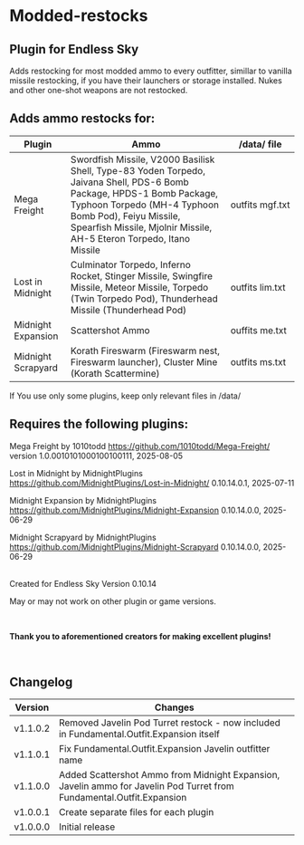 # Modded-restocks
## Plugin for Endless Sky
Adds restocking for most modded ammo to every outfitter, simillar to vanilla missile restocking, if you have their launchers or storage installed. Nukes and other one-shot weapons are not restocked.

## Adds ammo restocks for:
| Plugin| Ammo | /data/ file | 
|-------|------|---------|
| Mega Freight | Swordfish Missile, V2000 Basilisk Shell, Type-83 Yoden Torpedo, Jaivana Shell, PDS-6 Bomb Package, HPDS-1 Bomb Package, Typhoon Torpedo (MH-4 Typhoon Bomb Pod), Feiyu Missile, Spearfish Missile, Mjolnir Missile, AH-5 Eteron Torpedo, Itano Missile | outfits mgf.txt |
| Lost in Midnight | Culminator Torpedo, Inferno Rocket, Stinger Missile, Swingfire Missile, Meteor Missile, Torpedo (Twin Torpedo Pod), Thunderhead Missile (Thunderhead Pod) | outfits lim.txt |
| Midnight Expansion | Scattershot Ammo | ouffits me.txt |
| Midnight Scrapyard | Korath Fireswarm (Fireswarm nest, Fireswarm launcher), Cluster Mine (Korath Scattermine) | outfits ms.txt |


If You use only some plugins, keep only relevant files in /data/

## Requires the following plugins:

Mega Freight by 1010todd https://github.com/1010todd/Mega-Freight/ version 1.0.0010101000100100111, 2025-08-05

Lost in Midnight by MidnightPlugins https://github.com/MidnightPlugins/Lost-in-Midnight/ 0.10.14.0.1, 2025-07-11

Midnight Expansion by MidnightPlugins https://github.com/MidnightPlugins/Midnight-Expansion 0.10.14.0.0, 2025-06-29

Midnight Scrapyard by MidnightPlugins https://github.com/MidnightPlugins/Midnight-Scrapyard 0.10.14.0.0, 2025-06-29

<br />
Created for Endless Sky Version 0.10.14

May or may not work on other plugin or game versions.

<br />

**Thank you to aforementioned creators for making excellent plugins!**

<br />

## Changelog
| Version | Changes |
|---------|---------|
| v1.1.0.2 | Removed Javelin Pod Turret restock - now included in Fundamental.Outfit.Expansion itself |
| v1.1.0.1 | Fix Fundamental.Outfit.Expansion Javelin outfitter name | 
| v1.1.0.0 | Added Scattershot Ammo from Midnight Expansion, Javelin ammo for Javelin Pod Turret from Fundamental.Outfit.Expansion |
| v1.0.0.1 | Create separate files for each plugin |
| v1.0.0.0 | Initial release |
